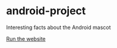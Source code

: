 # android-project

Interesting facts about the Android mascot

<a href="https://maxwellschrainer.github.io/projeto-android">Run the website</a>
